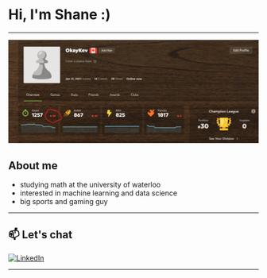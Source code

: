 # Hi, I'm Shane :)

---
![My Screenshot](/github_profile.png)

##  About me

- studying math at the university of waterloo 
- interested in machine learning and data science
- big sports and gaming guy

---


## 📫 Let's chat
<a href="https://www.linkedin.com/in/shane-lau-moon-lin-748b51308/" target="_blank">
  <img src="https://cdn.jsdelivr.net/gh/devicons/devicon/icons/linkedin/linkedin-original.svg" alt="LinkedIn" width="24" />
</a>


---

